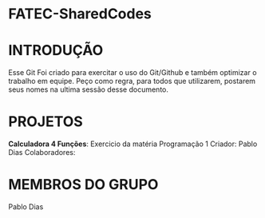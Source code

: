 FATEC-SharedCodes
=================

INTRODUÇÃO
==========
Esse Git Foi criado para exercitar o uso do Git/Github e também optimizar o trabalho em equipe.
Peço como regra, para todos que utilizarem, postarem seus nomes na ultima sessão desse documento.


PROJETOS
========
<b>Calculadora 4 Funções</b>: Exercicio da matéria Programação 1
Criador: Pablo Dias
Colaboradores:



MEMBROS DO GRUPO
================
Pablo Dias
